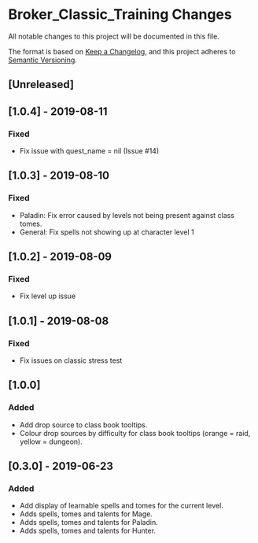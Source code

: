 # Broker_Classic_Training Changes

All notable changes to this project will be documented in this file.

The format is based on [Keep a Changelog](https://keepachangelog.com/en/1.0.0/),
and this project adheres to [Semantic Versioning](https://semver.org/spec/v2.0.0.html).

## [Unreleased]

## [1.0.4] - 2019-08-11
### Fixed
 - Fix issue with quest_name = nil (Issue #14)

## [1.0.3] - 2019-08-10
### Fixed
 - Paladin: Fix error caused by levels not being present against class tomes.
 - General: Fix spells not showing up at character level 1

## [1.0.2] - 2019-08-09
### Fixed
 - Fix level up issue

## [1.0.1] - 2019-08-08
### Fixed
 - Fix issues on classic stress test

## [1.0.0]
### Added
 - Add drop source to class book tooltips.
 - Colour drop sources by difficulty for class book tooltips (orange = raid, yellow = dungeon).

## [0.3.0] - 2019-06-23
### Added
 - Add display of learnable spells and tomes for the current level.
 - Adds spells, tomes and talents for Mage.
 - Adds spells, tomes and talents for Paladin.
 - Adds spells, tomes and talents for Hunter.
